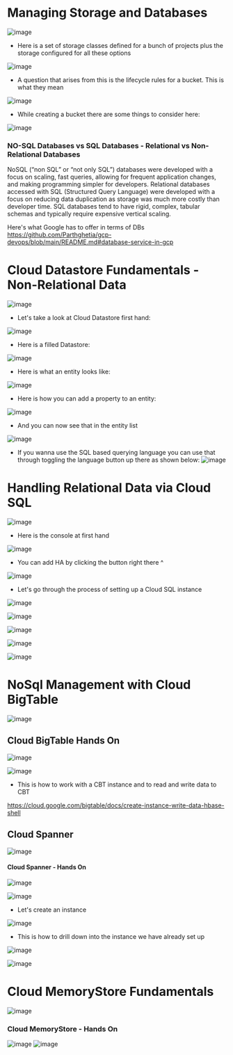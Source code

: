 # Managing Storage and Databases
![image](https://user-images.githubusercontent.com/43883264/180623070-c016f183-15e5-4fca-96c4-4a8f9dde2c9c.png)

- Here is a set of storage classes defined for a bunch of projects plus the storage configured for all these options


![image](https://user-images.githubusercontent.com/43883264/180623167-cfea3c40-4e7b-4fca-9e1d-b3710607103a.png)

- A question that arises from this is the lifecycle rules for a bucket. This is what they mean

![image](https://user-images.githubusercontent.com/43883264/180623180-669bd675-f608-47fc-b599-de8096729a2c.png)

- While creating a bucket there are some things to consider here:

![image](https://user-images.githubusercontent.com/43883264/180623230-91ee7bee-2bff-46ce-9e0a-e3df7c0e56fa.png)

 ### NO-SQL Databases vs SQL Databases - Relational vs Non-Relational Databases
 NoSQL (“non SQL” or “not only SQL”) databases were developed with a focus on scaling, fast queries, allowing for frequent application changes, and making programming simpler for developers. Relational databases accessed with SQL (Structured Query Language) were developed with a focus on reducing data duplication as storage was much more costly than developer time. SQL databases tend to have rigid, complex, tabular schemas and typically require expensive vertical scaling.
 
 Here's what Google has to offer in terms of DBs
 https://github.com/Parthghetia/gcp-devops/blob/main/README.md#database-service-in-gcp
 
 # Cloud Datastore Fundamentals - Non-Relational Data
 ![image](https://user-images.githubusercontent.com/43883264/180623552-8d24b562-421c-4548-9e57-fe3f7d314509.png)

- Let's take a look at Cloud Datastore first hand:

![image](https://user-images.githubusercontent.com/43883264/180623607-f970cdc3-c4b9-4627-b502-ecc86373b174.png)

- Here is a filled Datastore:

![image](https://user-images.githubusercontent.com/43883264/180623616-43559cba-4b7a-4154-861a-d976a51103c0.png)

- Here is what an entity looks like:

![image](https://user-images.githubusercontent.com/43883264/180623634-9b9de89b-21be-4d94-8925-124bca58b514.png)

- Here is how you can add a property to an entity:

![image](https://user-images.githubusercontent.com/43883264/180623684-08385dd6-deb6-4d78-974a-8b8c5f2335fb.png)

- And you can now see that in the entity list

![image](https://user-images.githubusercontent.com/43883264/180623693-2a087b64-d721-4343-9334-9124ec7a858d.png)

- If you wanna use the SQL based querying language you can use that through toggling the language button up there as shown below:
![image](https://user-images.githubusercontent.com/43883264/180623787-054d2144-aed6-45d1-b808-78e6c8cca893.png)


# Handling Relational Data via Cloud SQL

![image](https://user-images.githubusercontent.com/43883264/180624187-e91c33b4-20e7-4113-bb70-dd217fdf3642.png)


- Here is the console at first hand

![image](https://user-images.githubusercontent.com/43883264/180624230-2a100af6-fa84-454f-b12e-2c8822eb4253.png)

- You can add HA by clicking the button right there ^

![image](https://user-images.githubusercontent.com/43883264/180624251-5012827f-fa04-43cc-8574-17db24399560.png)

- Let's go through the process of setting up a Cloud SQL instance

![image](https://user-images.githubusercontent.com/43883264/180624275-9e03f884-7812-4547-a52e-0e5e25b7546c.png)

![image](https://user-images.githubusercontent.com/43883264/180624296-5e8a1e6d-5917-4931-8d4e-59365d1942af.png)

![image](https://user-images.githubusercontent.com/43883264/180624310-9d36f230-95cf-43a2-9460-555a475d0123.png)

![image](https://user-images.githubusercontent.com/43883264/180624314-3a5955c8-6960-40de-8c96-52d6df2aa79b.png)

![image](https://user-images.githubusercontent.com/43883264/180624330-3de2f195-730b-4e99-bb9f-bb5ee6f6da54.png)

# NoSql Management with Cloud BigTable
![image](https://user-images.githubusercontent.com/43883264/180624404-b0a67889-0fc4-4063-a123-6ab1389d2613.png)

## Cloud BigTable Hands On
![image](https://user-images.githubusercontent.com/43883264/180624495-3f3e56e0-0843-436c-92e0-a31edb1c0dc2.png)

![image](https://user-images.githubusercontent.com/43883264/180624512-7bd650cc-68c8-4295-bc5f-ae0e1fcf67c8.png)

- This is how to work with a CBT instance and to read and write data to CBT

https://cloud.google.com/bigtable/docs/create-instance-write-data-hbase-shell

## Cloud Spanner
![image](https://user-images.githubusercontent.com/43883264/180624619-3d1a8d16-7d82-4aee-aa96-89653e1ea982.png)

#### Cloud Spanner - Hands On
![image](https://user-images.githubusercontent.com/43883264/180624663-1c5bc787-47cb-4602-9ff1-f7d212f6563a.png)

![image](https://user-images.githubusercontent.com/43883264/180624668-c96c2fa0-04a4-4a29-9392-9eb862376a5a.png)
- Let's create an instance

![image](https://user-images.githubusercontent.com/43883264/180624759-46bff6b4-dc6c-4953-8996-2c7e89747f77.png)

- This is how to drill down into the instance we have already set up

![image](https://user-images.githubusercontent.com/43883264/180624774-f70c098d-82e6-4f6e-94a9-26defd8d0524.png)

![image](https://user-images.githubusercontent.com/43883264/180624759-46bff6b4-dc6c-4953-8996-2c7e89747f77.png)

# Cloud MemoryStore Fundamentals
![image](https://user-images.githubusercontent.com/43883264/180624807-3776eaea-a317-4419-b60f-09c081c790fd.png)

### Cloud MemoryStore - Hands On
![image](https://user-images.githubusercontent.com/43883264/180624819-bdf269c8-ebe4-4ba9-8473-1091a702c10e.png)
![image](https://user-images.githubusercontent.com/43883264/180624837-dab61ba4-e82d-4698-b777-7bed92bcce8c.png)
